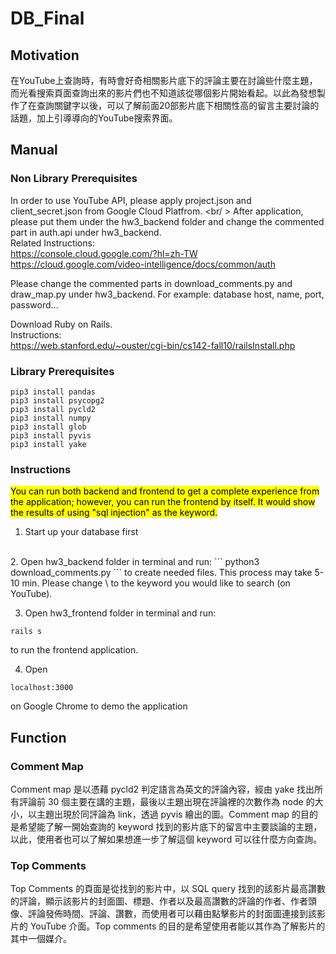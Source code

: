 # DB_Final
## Motivation
在YouTube上查詢時，有時會好奇相關影片底下的評論主要在討論些什麼主題，而光看搜索頁面查詢出來的影片們也不知道該從哪個影片開始看起。以此為發想製作了在查詢關鍵字以後，可以了解前面20部影片底下相關性高的留言主要討論的話題，加上引導導向的YouTube搜索界面。

## Manual
### Non Library Prerequisites
In order to use YouTube API, please apply project.json and client_secret.json from Google Cloud Platfrom. <br/ > 
After application, please put them under the hw3_backend folder and change the commented part in auth.api under hw3_backend.<br />
Related Instructions: <br />
https://console.cloud.google.com/?hl=zh-TW<br />
https://cloud.google.com/video-intelligence/docs/common/auth 

Please change the commented parts in download_comments.py and draw_map.py under hw3_backend. For example: database host, name, port, password...

Download Ruby on Rails.<br />
Instructions:<br />
https://web.stanford.edu/~ouster/cgi-bin/cs142-fall10/railsInstall.php

### Library Prerequisites
```
pip3 install pandas
pip3 install psycopg2
pip3 install pycld2
pip3 install numpy
pip3 install glob
pip3 install pyvis
pip3 install yake
```

### Instructions
<mark>You can run both backend and frontend to get a complete experience from the application; however, you can run the frontend by itself. It would show the results of using "sql injection" as the keyword. </mark>
<br />
1. Start up your database first

<br />
2. Open hw3_backend folder in terminal and run:
```
python3 download_comments.py <keyword>
```
to create needed files. This process may take 5-10 min.
Please change \<keyword> to the keyword you would like to search (on YouTube).

3. Open hw3_frontend folder in terminal and run:
```
rails s
```
to run the frontend application.

4. Open
```
localhost:3000
```
on Google Chrome to demo the application

## Function
### Comment Map
Comment map 是以憑藉 pycld2 判定語言為英文的評論內容，經由 yake 找出所有評論前 30 個主要在講的主題，最後以主題出現在評論裡的次數作為 node 的大小，以主題出現於同評論為 link，透過 pyvis 繪出的圖。Comment map 的目的是希望能了解一開始查詢的 keyword 找到的影片底下的留言中主要談論的主題，以此，使用者也可以了解如果想進一步了解這個 keyword 可以往什麼方向查詢。
### Top Comments
Top Comments 的頁面是從找到的影片中，以 SQL query 找到的該影片最高讚數的評論，顯示該影片的封面圖、標題、作者以及最高讚數的評論的作者、作者頭像、評論發佈時間、評論、讚數，而使用者可以藉由點擊影片的封面圖連接到該影片的 YouTube 介面。Top comments 的目的是希望使用者能以其作為了解影片的其中一個媒介。